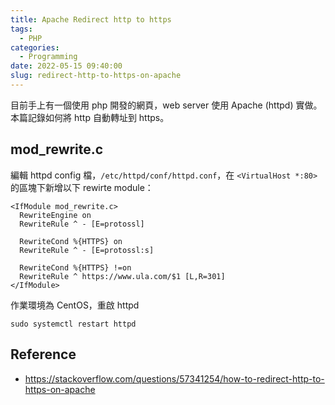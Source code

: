 ```yaml
---
title: Apache Redirect http to https
tags:
  - PHP
categories:
  - Programming
date: 2022-05-15 09:40:00
slug: redirect-http-to-https-on-apache
---
```


目前手上有一個使用 php 開發的網頁，web server 使用 Apache (httpd) 實做。本篇記錄如何將 http 自動轉址到 https。

<!--more-->

## mod_rewrite.c

編輯 httpd config 檔，`/etc/httpd/conf/httpd.conf`，在 `<VirtualHost *:80>` 的區塊下新增以下 rewirte module：

```
<IfModule mod_rewrite.c>
  RewriteEngine on
  RewriteRule ^ - [E=protossl]

  RewriteCond %{HTTPS} on
  RewriteRule ^ - [E=protossl:s]

  RewriteCond %{HTTPS} !=on
  RewriteRule ^ https://www.ula.com/$1 [L,R=301]
</IfModule>
```

作業環境為 CentOS，重啟 httpd

```
sudo systemctl restart httpd
```

## Reference

- https://stackoverflow.com/questions/57341254/how-to-redirect-http-to-https-on-apache
